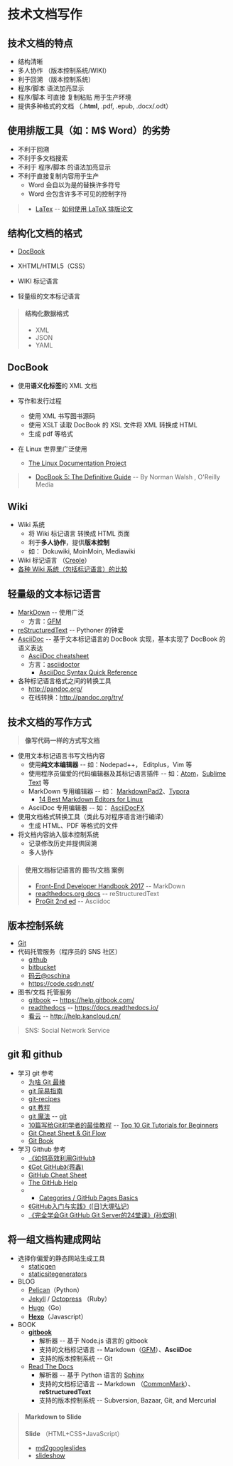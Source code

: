 # 技术文档写作

## 技术文档的特点

* 结构清晰
* 多人协作 （版本控制系统/WIKI）
* 利于回溯 （版本控制系统）
* 程序/脚本 语法加亮显示
* 程序/脚本 可直接 复制粘贴 用于生产环境
* 提供多种格式的文档 （**.html**, .pdf, .epub, .docx/.odt）

## 使用排版工具（如：M$ Word）的劣势

* 不利于回溯
* 不利于多文档搜索
* 不利于 程序/脚本 的语法加亮显示
* 不利于直接复制内容用于生产
  * Word 会自以为是的替换许多符号
  * Word 会包含许多不可见的控制字符

>* [LaTex](http://www.latex-project.org/) -- [如何使用 LaTeX 排版论文](https://github.com/tuna/thulib-latex-talk)

## 结构化文档的格式

* [DocBook](http://docbook.org/)
* XHTML/HTML5（CSS）

* WIKI 标记语言
* 轻量级的文本标记语言

>#### 结构化数据格式
>* XML
>* JSON
>* YAML

## DocBook

* 使用**语义化标签**的 XML 文档
* 写作和发行过程
  * 使用 XML 书写图书源码
  * 使用 XSLT 读取 DocBook 的 XSL 文件将 XML 转换成 HTML
  * 生成 pdf 等格式

* 在 Linux 世界里广泛使用
  * [The Linux Documentation Project](http://www.tldp.org/)

>* [DocBook 5: The Definitive Guide](http://tdg.docbook.org/) -- By Norman Walsh , O'Reilly Media

## Wiki

* Wiki 系统 
  * 将 Wiki 标记语言 转换成 HTML 页面
  * 利于**多人协作**，提供**版本控制**
  * 如： Dokuwiki, MoinMoin, Mediawiki
* Wiki 标记语言 （[Creole](http://www.wikicreole.org/)）
* [各种 Wiki 系统（包括标记语言）的比较](http://www.wikimatrix.org/)

## 轻量级的文本标记语言

* [MarkDown](http://commonmark.org/help/) -- 使用广泛
  * 方言：[GFM](https://help.github.com/articles/github-flavored-markdown)
* [reStructuredText](http://docutils.sourceforge.net/rst.html)  -- Pythoner 的钟爱
* [AsciiDoc](http://www.methods.co.nz/asciidoc/) -- 基于文本标记语言的 DocBook 实现，基本实现了 DocBook 的语义表达
  * [AsciiDoc cheatsheet](http://powerman.name/doc/asciidoc)
  * 方言：[asciidoctor](http://asciidoctor.org)
	  * [AsciiDoc Syntax Quick Reference](http://asciidoctor.org/docs/asciidoc-syntax-quick-reference/)
* 各种标记语言格式之间的转换工具
  * http://pandoc.org/
  * 在线转换：http://pandoc.org/try/

## 技术文档的写作方式

>**像写代码一样的方式写文档**

* 使用文本标记语言书写文档内容
  * 使用**纯文本编辑器** -- 如：Nodepad++， Editplus，Vim 等
  * 使用程序员偏爱的代码编辑器及其标记语言插件 -- 如：[Atom](https://atom.io/)，[Sublime Text](https//www.sublimetext.com) 等
  * MarkDown 专用编辑器 -- 如： [MarkdownPad2](http://markdownpad.com/)、[Typora](https://typora.io/)
    * [14 Best Markdown Editors for Linux](https://itsfoss.com/best-markdown-editors-linux/)
  * AsciiDoc 专用编辑器 -- 如： [AsciiDocFX](http://www.asciidocfx.com/)
* 使用文档格式转换工具（类此与对程序语言进行编译）
  * 生成 HTML、PDF 等格式的文件
* 将文档内容纳入版本控制系统
  * 记录修改历史并提供回溯
  * 多人协作

>#### 使用文档标记语言的 图书/文档 案例
>* [Front-End Developer Handbook 2017](https://github.com/FrontendMasters/front-end-handbook-2017) -- MarkDown 
>* [readthedocs.org docs](https://github.com/rtfd/readthedocs.org/tree/master/docs) -- reStructuredText 
>* [ProGit 2nd ed](https://github.com/progit/progit2/) -- Asciidoc 

## 版本控制系统

* [Git](http://git-scm.com)
* 代码托管服务（程序员的 SNS 社区）
  * [github](https://github.com)
  * [bitbucket](https://bitbucket.org)
  * [码云@oschina](http://git.oschina.net/)
  * https://code.csdn.net/
* 图书/文档 托管服务
  * [gitbook](https://www.gitbook.com) -- https://help.gitbook.com/
  * [readthedocs](https://readthedocs.org/) -- https://docs.readthedocs.io/
  * [看云](https://www.kancloud.cn/) -- http://help.kancloud.cn/

> SNS: Social Network Service

## git 和 github

* 学习 git 参考
  * [为啥 Git 最棒](http://zh-cn.whygitisbetterthanx.com/)
  * [git 简易指南](http://rogerdudler.github.com/git-guide/index.zh.html)
  * [git-recipes](https://github.com/geeeeeeeeek/git-recipes/wiki)
  * [git 教程](https://www.liaoxuefeng.com/wiki/0013739516305929606dd18361248578c67b8067c8c017b000)
  * [git 魔法](http://www-cs-students.stanford.edu/~blynn/gitmagic/intl/zh_cn/) -- [git](https://github.com/blynn/gitmagic)
  * [10篇写给Git初学者的最佳教程](http://www.cnblogs.com/JoannaQ/p/3302544.html) -- [Top 10 Git Tutorials for Beginners](https://www.webpagefx.com/blog/web-design/git-tutorials-beginners/)
  * [Git Cheat Sheet & Git Flow](https://github.com/arslanbilal/git-cheat-sheet#readme)
  * [Git Book](https://git-scm.com/book/zh/v2)
* 学习 Github 参考
  * [《如何高效利用GitHub》](http://www.yangzhiping.com/tech/github.html)
  * [《Got GitHub》(蒋鑫)](http://www.worldhello.net/gotgithub/)
  * [GitHub Cheat Sheet](https://github.com/tiimgreen/github-cheat-sheet)
  * [The GitHub Help](http://help.github.com/)
  * * [Categories / GitHub Pages Basics](https://help.github.com/categories/github-pages-basics/)
  * [《GitHub入门与实践》([日]大塚弘记)](https://item.jd.com/11733256.html)
  * [《完全学会Git GitHub Git Server的24堂课》(孙宏明)](https://item.jd.com/11974446.html)

## 将一组文档构建成网站

* 选择你偏爱的静态网站生成工具
  * [staticgen](http://www.staticgen.com/)
  * [staticsitegenerators](https://staticsitegenerators.net/)
* BLOG
  * [Pelican](http://blog.getpelican.com/)（Python）
  * [Jekyll](http://jekyllrb.com/) / [Octopress](http://octopress.org/) （Ruby）
  * [Hugo](http://gohugo.io/)（Go）
  * [**Hexo**](http://hexo.io/)（Javascript）
* BOOK
  * [**gitbook**](https://toolchain.gitbook.com/)
    * 解析器 -- 基于 Node.js 语言的 gitbook
	* 支持的文档标记语言 -- Markdown（[GFM](https://help.github.com/articles/github-flavored-markdown)）、**AsciiDoc**
	* 支持的版本控制系统 -- Git
  * [Read The Docs](http://docs.readthedocs.io/en/latest/)
    * 解析器 -- 基于 Python 语言的 [Sphinx](http://www.sphinx-doc.org)
	* 支持的文档标记语言 -- Markdown （[CommonMark](http://commonmark.org/)）、**reStructuredText**
	* 支持的版本控制系统 -- Subversion, Bazaar, Git, and Mercurial 

>#### Markdown to Slide
>**Slide** （HTML+CSS+JavaScript）
>  * [md2googleslides](https://github.com/googlesamples/md2googleslides)
>  * [slideshow](https://github.com/slideshow-s9/slideshow)



